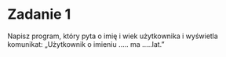 # Zadanie 1
Napisz program, który pyta o imię i wiek użytkownika i wyświetla komunikat: „Użytkownik o imieniu ….. ma …..lat.”
